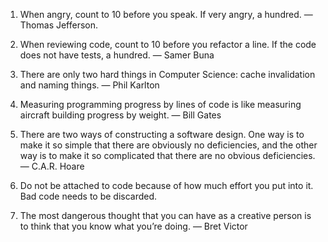 
1. When angry, count to 10 before you speak. If very angry, a hundred. — Thomas Jefferson.

2. When reviewing code, count to 10 before you refactor a line. If the code does not have tests, a hundred. — Samer Buna

3. There are only two hard things in Computer Science: cache invalidation and naming things. — Phil Karlton

4. Measuring programming progress by lines of code is like measuring aircraft building progress by weight. — Bill Gates

5. There are two ways of constructing a software design. One way is to make it so simple that there are obviously no deficiencies, and the other way is to make it so complicated that there are no obvious deficiencies. — C.A.R. Hoare

6. Do not be attached to code because of how much effort you put into it. Bad code needs to be discarded.

7. The most dangerous thought that you can have as a creative person is to think that you know what you’re doing. — Bret Victor

